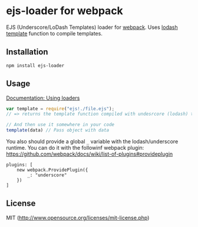 # ejs-loader for webpack

EJS (Underscore/LoDash Templates) loader for [webpack](http://webpack.github.io/). Uses [lodash template](http://lodash.com/docs#template) function to compile templates.

## Installation

`npm install ejs-loader`

## Usage

[Documentation: Using loaders](http://webpack.github.io/docs/using-loaders.html)

``` javascript
var template = require("ejs!./file.ejs");
// => returns the template function compiled with undesrcore (lodash) templating engine.

// And then use it somewhere in your code
template(data) // Pass object with data
```

You also should provide a global `_` variable with the lodash/underscore runtime. You can do it with the followinf webpack plugin: https://github.com/webpack/docs/wiki/list-of-plugins#provideplugin

```
plugins: [
    new webpack.ProvidePlugin({
        _: "underscore"
    })
]
```

## License

MIT (http://www.opensource.org/licenses/mit-license.php)



